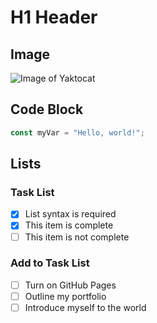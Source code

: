 # H1 Header

## Image
![Image of Yaktocat](https://octodex.github.com/images/yaktocat.png)

## Code Block

```js
const myVar = "Hello, world!";
```

## Lists

### Task List

- [x] List syntax is required
- [x] This item is complete
- [ ] This item is not complete

### Add to Task List

- [ ] Turn on GitHub Pages
- [ ] Outline my portfolio
- [ ] Introduce myself to the world
